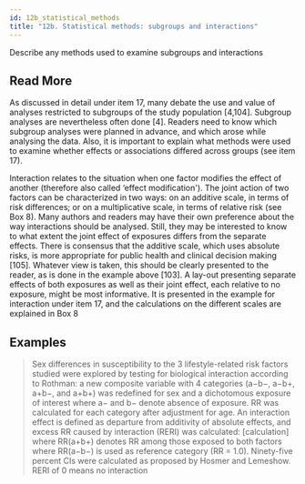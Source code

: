 ```yaml
---
id: 12b_statistical_methods
title: "12b. Statistical methods: subgroups and interactions"
---
```

Describe any methods used to examine subgroups and interactions



## Read More

As discussed in detail under item 17, many debate the use and value of analyses restricted to subgroups of the study population [4,104]. Subgroup analyses are nevertheless often done [4]. Readers need to know which subgroup analyses were planned in advance, and which arose while analysing the data. Also, it is important to explain what methods were used to examine whether effects or associations differed across groups (see item 17).

Interaction relates to the situation when one factor modifies the effect of another (therefore also called ‘effect modification'). The joint action of two factors can be characterized in two ways: on an additive scale, in terms of risk differences; or on a multiplicative scale, in terms of relative risk (see Box 8). Many authors and readers may have their own preference about the way interactions should be analysed. Still, they may be interested to know to what extent the joint effect of exposures differs from the separate effects. There is consensus that the additive scale, which uses absolute risks, is more appropriate for public health and clinical decision making [105]. Whatever view is taken, this should be clearly presented to the reader, as is done in the example above [103]. A lay-out presenting separate effects of both exposures as well as their joint effect, each relative to no exposure, might be most informative. It is presented in the example for interaction under item 17, and the calculations on the different scales are explained in Box 8

## Examples

> Sex differences in susceptibility to the 3 lifestyle-related risk factors studied were explored by testing for biological interaction according to Rothman: a new composite variable with 4 categories (a−b−, a−b+, a+b−, and a+b+) was redefined for sex and a dichotomous exposure of interest where a− and b− denote absence of exposure. RR was calculated for each category after adjustment for age. An interaction effect is defined as departure from additivity of absolute effects, and excess RR caused by interaction (RERI) was calculated:
[calculation]
where RR(a+b+) denotes RR among those exposed to both factors where RR(a−b−) is used as reference category (RR = 1.0). Ninety-five percent CIs were calculated as proposed by Hosmer and Lemeshow. RERI of 0 means no interaction